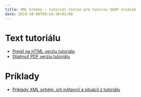 ```yaml
---
title: XML Schema – tutoriál nielen pre tvorcov SOAP služieb
date: 2019-10-06T09:24:38+01:00
---
```


# Text tutoriálu

* [Prejsť na HTML verziu tutoriálu](xml-schema-tutorial-nielen-pre-soap-a-wsdl.html)
* [Stiahnuť PDF verziu tutoriálu](xml-schema-tutorial-nielen-pre-soap-a-wsdl.pdf)

# Príklady

* [Príklady XML schém, ich inštancií a situácií z tutoriálu](https://github.com/novotnyr/xml-schema-tutorial/tree/master/samples)
